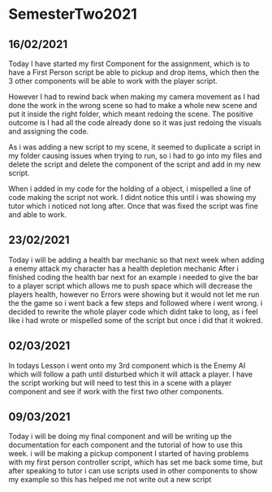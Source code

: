 # SemesterTwo2021
## 16/02/2021
Today I have started my first Component for the assignment, which is to have a First Person script be able to pickup and drop items, which then the 3 other components will be able to work with the player script.

However I had to rewind back when making my camera movement as I had done the work in the wrong scene so had to make a whole new scene and put it inside the right folder, which meant redoing the scene. The positive outcome is I had all the code already done so it was just redoing the visuals and assigning the code.

As i was adding a new script to my scene, it seemed to duplicate a script in my folder causing issues when trying to run, so i had to go into my files and delete the script and delete the component of the script and add in my new script.

When i added in my code for the holding of a object, i mispelled a line of code making the script not work. I didnt notice this until i was showing my tutor which i noticed not long after. Once that was fixed the script was fine and able to work.

## 23/02/2021
Today i will be adding a health bar mechanic so that next week when adding a enemy attack my character has a health depletion mechanic
After i finished coding the health bar next for an example i needed to give the bar to a player script which allows me to push space which will decrease the players health, however no Errors were showing but it would not let me run the the game so i went back a few steps and followed where i went wrong.
i decided to rewrite the whole player code which didnt take to long, as i feel like i had wrote or mispelled some of the script but once i did that it wokred.

## 02/03/2021
In todays Lesson i went onto my 3rd component which is the Enemy AI which will follow a path until disturbed which it will attack a player. I have the script working but will need to test this in a scene with a player component and see if work with the first two other components.

## 09/03/2021
Today i will be doing my final component and will be writing up the documentation for each component and the tutorial of how to use this week.
i will be making a pickup component
I started of having problems with my first person controller script, which has set me back some time, but after speaking to tutor i can use scripts used in other components to show my example so this has helped me not write out a new script
